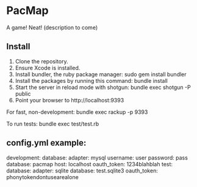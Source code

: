 PacMap
==================

A game! Neat! (description to come)


Install
---

1) Clone the repository.
2) Ensure Xcode is installed.
3) Install bundler, the ruby package manager: sudo gem install bundler
4) Install the packages by running this command: bundle install
5) Start the server in reload mode with shotgun: bundle exec shotgun -P public
6) Point your browser to http://localhost:9393

For fast, non-development: bundle exec rackup -p 9393

To run tests: bundle exec test/test.rb

config.yml example:
---
development: 
  database:
    adapter: mysql
    username: user
    password: pass
    database: pacmap
    host: localhost
  oauth_token: 1234blahblah
test:
  database:
    adapter: sqlite
    database: test.sqlite3
  oauth_token: phonytokendontusearealone